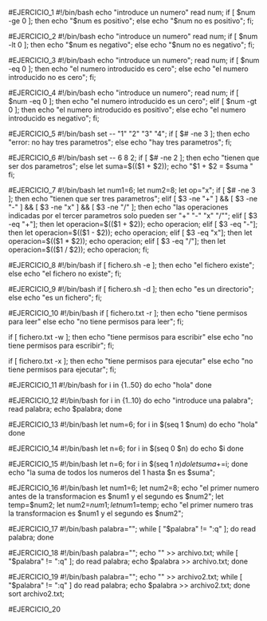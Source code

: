 #EJERCICIO_1
#!/bin/bash
echo "introduce un numero"
read num;
if [ $num -ge 0 ]; then
    echo "$num es positivo";
    else
        echo "$num no es positivo";
fi;

#EJERCICIO_2
#!/bin/bash
echo "introduce un numero"
read num;
if [ $num -lt 0 ]; then
    echo "$num es negativo";
    else 
        echo "$num no es negativo";
fi;

#EJERCICIO_3
#!/bin/bash
echo "introduce un numero";
read num;
if [ $num -eq 0 ]; then
    echo "el numero introducido es cero";
    else
        echo "el numero introducido no es cero";
fi;

#EJERCICIO_4
#!/bin/bash
echo "introduce un numero";
read num;
if [ $num -eq 0 ]; then
    echo "el numero introducido es un cero";
    elif [ $num -gt 0 ]; then
        echo "el numero introducido es positivo";
        else
            echo "el numero introducido es negativo";
fi;

#EJERCICIO_5
#!/bin/bash
set -- "1" "2" "3" "4";
if [ $# -ne 3 ]; then
    echo "error: no hay tres parametros";
    else
        echo "hay tres parametros";
    fi;

#EJERCICIO_6
#!/bin/bash
set -- 6 8 2;
if [ $# -ne 2 ]; then
echo "tienen que ser dos parametros";
else
    let suma=$(($1 + $2));
    echo "$1 + $2 = $suma "
    fi;

#EJERCICIO_7
#!/bin/bash
let num1=6;
let num2=8;
let op="x";
if [ $# -ne 3 ]; then
echo "tienen que ser tres parametros";
elif [ $3 -ne "+" ] && [ $3 -ne "-" ] && [ $3 -ne "x" ] && [ $3 -ne "/" ]; then
    echo "las operaciones indicadas por el tercer parametros solo pueden ser "+" "-" "x" "/"";
    elif [ $3 -eq "+"]; then
        let operacion=$(($1 + $2)); 
        echo operacion;
        elif [ $3 -eq "-"]; then
            let operacion=$(($1 - $2)); 
            echo operacion;
            elif [ $3 -eq "x"]; then
                let operacion=$(($1 * $2)); 
                echo operacion;
                elif [ $3 -eq "/"]; then
                    let operacion=$(($1 / $2)); 
                    echo operacion;
                    fi;


#EJERCICIO_8
#!/bin/bash
if [ fichero.sh -e ]; then
echo "el fichero existe";
else
    echo "el fichero no existe";
    fi;

#EJERCICIO_9
#!/bin/bash
if [ fichero.sh -d ]; then
echo "es un directorio";
else
    echo "es un fichero";
    fi;

#EJERCICIO_10
#!/bin/bash
if [ fichero.txt -r ]; then
echo "tiene permisos para leer"
else
    echo "no tiene permisos para leer";
    fi;

if [ fichero.txt -w ]; then
echo "tiene permisos para escribir"
else
    echo "no tiene permisos para escribir";
    fi;
    
if [ fichero.txt -x ]; then
echo "tiene permisos para ejecutar"
else
    echo "no tiene permisos para ejecutar";
    fi;

#EJERCICIO_11
#!/bin/bash
for i in {1..50}
do
echo "hola"
done

#EJERCICIO_12
#!/bin/bash
for i in {1..10}
do
echo "introduce una palabra";
read palabra;
echo $palabra;
done

#EJERCICIO_13
#!/bin/bash
let num=6;
for i in $(seq 1 $num)
do
echo "hola"
done

#EJERCICIO_14
#!/bin/bash
let n=6;
for i in $(seq 0 $n)
do
echo $i
done

#EJERCICIO_15
#!/bin/bash
let n=6;
for i in $(seq 1 $n)
do
let suma+=$i;
done
echo "la suma de todos los numeros del 1 hasta $n es $suma";

#EJERCICIO_16
#!/bin/bash
let num1=6;
let num2=8;
echo "el primer numero antes de la transformacion es $num1 y el segundo es $num2";
let temp=$num2;
let num2=$num1;
let num1=$temp;
echo "el primer numero tras la transformacion es $num1 y el segundo es $num2";

#EJERCICIO_17
#!/bin/bash
palabra="";
while [ "$palabra" != ":q" ];
do
read palabra;
done

#EJERCICIO_18
#!/bin/bash
palabra="";
echo "" >> archivo.txt;
while [ "$palabra" != ":q" ];
do
read palabra;
echo $palabra >> archivo.txt;
done

#EJERCICIO_19
#!/bin/bash
palabra="";
echo "" >> archivo2.txt;
while [ "$palabra" != ":q" ]
do
read palabra;
echo $palabra >> archivo2.txt;
done
sort archivo2.txt;

#EJERCICIO_20

